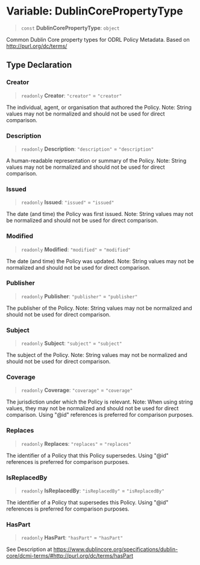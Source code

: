 # Variable: DublinCorePropertyType

> `const` **DublinCorePropertyType**: `object`

Common Dublin Core property types for ODRL Policy Metadata.
Based on http://purl.org/dc/terms/

## Type Declaration

### Creator

> `readonly` **Creator**: `"creator"` = `"creator"`

The individual, agent, or organisation that authored the Policy.
Note: String values may not be normalized and should not be used for direct comparison.

### Description

> `readonly` **Description**: `"description"` = `"description"`

A human-readable representation or summary of the Policy.
Note: String values may not be normalized and should not be used for direct comparison.

### Issued

> `readonly` **Issued**: `"issued"` = `"issued"`

The date (and time) the Policy was first issued.
Note: String values may not be normalized and should not be used for direct comparison.

### Modified

> `readonly` **Modified**: `"modified"` = `"modified"`

The date (and time) the Policy was updated.
Note: String values may not be normalized and should not be used for direct comparison.

### Publisher

> `readonly` **Publisher**: `"publisher"` = `"publisher"`

The publisher of the Policy.
Note: String values may not be normalized and should not be used for direct comparison.

### Subject

> `readonly` **Subject**: `"subject"` = `"subject"`

The subject of the Policy.
Note: String values may not be normalized and should not be used for direct comparison.

### Coverage

> `readonly` **Coverage**: `"coverage"` = `"coverage"`

The jurisdiction under which the Policy is relevant.
Note: When using string values, they may not be normalized and should not be used for direct comparison.
Using "@id" references is preferred for comparison purposes.

### Replaces

> `readonly` **Replaces**: `"replaces"` = `"replaces"`

The identifier of a Policy that this Policy supersedes.
Using "@id" references is preferred for comparison purposes.

### IsReplacedBy

> `readonly` **IsReplacedBy**: `"isReplacedBy"` = `"isReplacedBy"`

The identifier of a Policy that supersedes this Policy.
Using "@id" references is preferred for comparison purposes.

### HasPart

> `readonly` **HasPart**: `"hasPart"` = `"hasPart"`

See Description at
https://www.dublincore.org/specifications/dublin-core/dcmi-terms/#http://purl.org/dc/terms/hasPart
